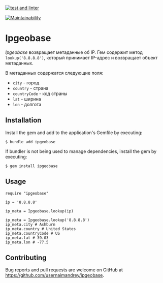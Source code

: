 [![test and linter](https://github.com/usernaimandrey/ipgeobase/actions/workflows/ruby.yml/badge.svg)](https://github.com/usernaimandrey/ipgeobase/actions/workflows/ruby.yml)

[![Maintainability](https://api.codeclimate.com/v1/badges/2ad4326041da37ea3825/maintainability)](https://codeclimate.com/github/usernaimandrey/ipgeobase/maintainability)

# Ipgeobase

*Ipgeobase* возвращает метаданные об IP. Гем содержит метод `lookup('8.8.8.8')`, который принимает IP-адрес и возвращает объект метаданных.

В метаданных содержатся следующие поля:

* `city` - город
* `country` - страна
* `countryCode` - код страны
* `lat` - ширина
* `lon` - долгота

## Installation

Install the gem and add to the application's Gemfile by executing:

    $ bundle add ipgeobase

If bundler is not being used to manage dependencies, install the gem by executing:

    $ gem install ipgeobase

## Usage

```
require "ipgeobase"

ip = '8.8.8.8'

ip_meta = Ipgeobase.lookup(ip)

ip_meta = Ipgeobase.lookup('8.8.8.8')
ip_meta.city # Ashburn
ip_meta.country # United States
ip_meta.countryCode # US
ip_meta.lat # 39.03
ip_meta.lon # -77.5
```

## Contributing

Bug reports and pull requests are welcome on GitHub at https://github.com/usernaimandrey/ipgeobase.
